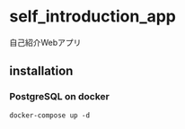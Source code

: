 # self_introduction_app
自己紹介Webアプリ

## installation

### PostgreSQL on docker

```
docker-compose up -d
```

[How to use this image]:https://hub.docker.com/_/postgres
